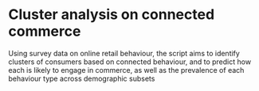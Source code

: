 # Cluster analysis on connected commerce

Using survey data on online retail behaviour, the script aims to identify clusters of consumers based on connected behaviour, and to predict how each is likely to engage in commerce, as well as the prevalence of each behaviour type across demographic subsets
